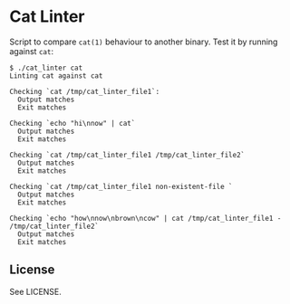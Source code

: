 # Cat Linter

Script to compare `cat(1)` behaviour to another binary. Test it by running against `cat`:

    $ ./cat_linter cat
    Linting cat against cat

    Checking `cat /tmp/cat_linter_file1`:
      Output matches
      Exit matches

    Checking `echo "hi\nnow" | cat`
      Output matches
      Exit matches

    Checking `cat /tmp/cat_linter_file1 /tmp/cat_linter_file2`
      Output matches
      Exit matches

    Checking `cat /tmp/cat_linter_file1 non-existent-file `
      Output matches
      Exit matches

    Checking `echo "how\nnow\nbrown\ncow" | cat /tmp/cat_linter_file1 - /tmp/cat_linter_file2`
      Output matches
      Exit matches

## License

See LICENSE.
